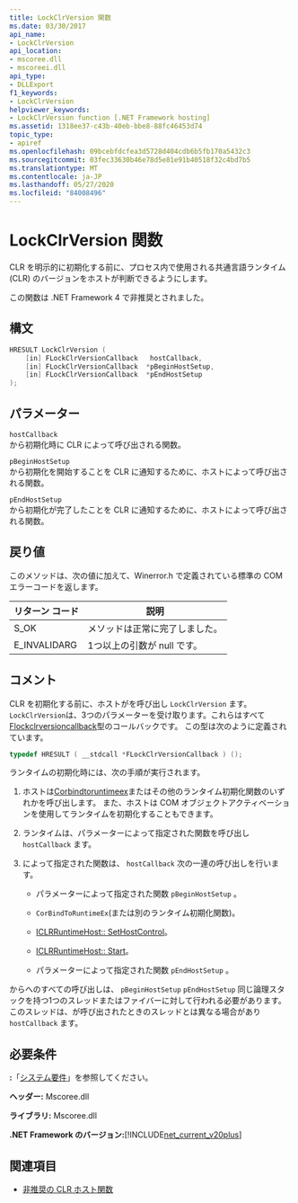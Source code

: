 ```yaml
---
title: LockClrVersion 関数
ms.date: 03/30/2017
api_name:
- LockClrVersion
api_location:
- mscoree.dll
- mscoreei.dll
api_type:
- DLLExport
f1_keywords:
- LockClrVersion
helpviewer_keywords:
- LockClrVersion function [.NET Framework hosting]
ms.assetid: 1318ee37-c43b-40eb-bbe8-88fc46453d74
topic_type:
- apiref
ms.openlocfilehash: 09bcebfdcfea3d5728d404cdb6b5fb170a5432c3
ms.sourcegitcommit: 03fec33630b46e78d5e81e91b40518f32c4bd7b5
ms.translationtype: MT
ms.contentlocale: ja-JP
ms.lasthandoff: 05/27/2020
ms.locfileid: "84008496"
---
```

# <a name="lockclrversion-function"></a>LockClrVersion 関数
CLR を明示的に初期化する前に、プロセス内で使用される共通言語ランタイム (CLR) のバージョンをホストが判断できるようにします。  
  
 この関数は .NET Framework 4 で非推奨とされました。  
  
## <a name="syntax"></a>構文  
  
```cpp  
HRESULT LockClrVersion (  
    [in] FLockClrVersionCallback   hostCallback,  
    [in] FLockClrVersionCallback  *pBeginHostSetup,  
    [in] FLockClrVersionCallback  *pEndHostSetup  
);  
```  
  
## <a name="parameters"></a>パラメーター  
 `hostCallback`  
 から初期化時に CLR によって呼び出される関数。  
  
 `pBeginHostSetup`  
 から初期化を開始することを CLR に通知するために、ホストによって呼び出される関数。  
  
 `pEndHostSetup`  
 から初期化が完了したことを CLR に通知するために、ホストによって呼び出される関数。  
  
## <a name="return-value"></a>戻り値  
 このメソッドは、次の値に加えて、Winerror.h で定義されている標準の COM エラーコードを返します。  
  
|リターン コード|説明|  
|-----------------|-----------------|  
|S_OK|メソッドは正常に完了しました。|  
|E_INVALIDARG|1つ以上の引数が null です。|  
  
## <a name="remarks"></a>コメント  
 CLR を初期化する前に、ホストがを呼び出し `LockClrVersion` ます。 `LockClrVersion`は、3つのパラメーターを受け取ります。これらはすべて[Flockclrversioncallback](flockclrversioncallback-function-pointer.md)型のコールバックです。 この型は次のように定義されています。  
  
```cpp  
typedef HRESULT ( __stdcall *FLockClrVersionCallback ) ();  
```  
  
 ランタイムの初期化時には、次の手順が実行されます。  
  
1. ホストは[Corbindtoruntimeex](corbindtoruntimeex-function.md)またはその他のランタイム初期化関数のいずれかを呼び出します。 また、ホストは COM オブジェクトアクティベーションを使用してランタイムを初期化することもできます。  
  
2. ランタイムは、パラメーターによって指定された関数を呼び出し `hostCallback` ます。  
  
3. によって指定された関数は、 `hostCallback` 次の一連の呼び出しを行います。  
  
    - パラメーターによって指定された関数 `pBeginHostSetup` 。  
  
    - `CorBindToRuntimeEx`(または別のランタイム初期化関数)。  
  
    - [ICLRRuntimeHost:: SetHostControl](iclrruntimehost-sethostcontrol-method.md)。  
  
    - [ICLRRuntimeHost:: Start](iclrruntimehost-start-method.md)。  
  
    - パラメーターによって指定された関数 `pEndHostSetup` 。  
  
 からへのすべての呼び出しは、 `pBeginHostSetup` `pEndHostSetup` 同じ論理スタックを持つ1つのスレッドまたはファイバーに対して行われる必要があります。 このスレッドは、が呼び出されたときのスレッドとは異なる場合があり `hostCallback` ます。  
  
## <a name="requirements"></a>必要条件  
 **:**「[システム要件](../../get-started/system-requirements.md)」を参照してください。  
  
 **ヘッダー:** Mscoree.dll  
  
 **ライブラリ:** Mscoree.dll  
  
 **.NET Framework のバージョン:**[!INCLUDE[net_current_v20plus](../../../../includes/net-current-v20plus-md.md)]  
  
## <a name="see-also"></a>関連項目

- [非推奨の CLR ホスト関数](deprecated-clr-hosting-functions.md)
